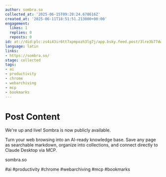```yaml
---
author: sombra.so
collected_at: '2025-06-15T09:28:24.678616Z'
created_at: '2025-06-11T18:51:51.213000+00:00'
engagement:
  likes: 1
  replies: 0
  reposts: 0
id: at://did:plc:zs4i43ir6tt7xpmpozh3lg7j/app.bsky.feed.post/3lre3b77dws2t
language: latin
links:
- https://sombra.so/
stage: collected
tags:
- ai
- productivity
- chrome
- webarchiving
- mcp
- bookmarks
---
```


# Post Content

We're up and live! Sombra is now publicly available.

Turn your web browsing into an AI-ready knowledge base. Save any page as searchable markdown, organize into collections, and connect directly to Claude Desktop via MCP.

sombra.so 

#ai #productivity #chrome #webarchiving #mcp #bookmarks